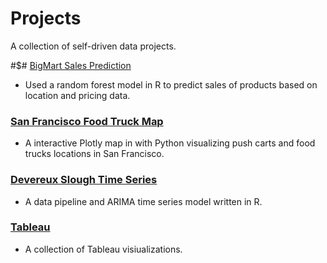 # Projects

A collection of self-driven data projects.

#$# [BigMart Sales Prediction](https://github.com/chriscross00/projects/blob/master/bigmart_sales/bigmart_sales_report.md)
- Used a random forest model in R to predict sales of products based on location and pricing data.

### [San Francisco Food Truck Map](https://nbviewer.jupyter.org/github/chriscross00/projects/blob/e9d176ecc9762848bc45723d9aee993c5d2c81f4/sf_food/sf_food.ipynb)
- A interactive Plotly map in with Python visualizing push carts and food trucks locations in San Francisco.

### [Devereux Slough Time Series](https://github.com/chriscross00/projects/tree/master/devereux_arima/reports)
- A data pipeline and ARIMA time series model written in R.

### [Tableau](https://public.tableau.com/profile/christopher.chan7070#!/)
- A collection of Tableau visiualizations.

